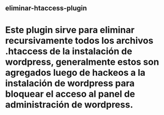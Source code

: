 ## eliminar-htaccess-plugin

# Este plugin sirve para eliminar recursivamente todos los archivos .htaccess de la instalación de wordpress, generalmente estos son agregados luego de hackeos a la instalación de wordpress para bloquear el acceso al panel de administración de wordpress.
